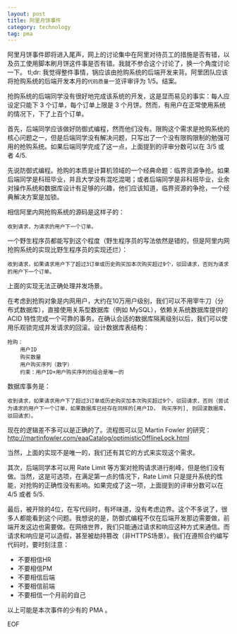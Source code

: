 ```yaml
---
layout: post
title: 阿里月饼事件
category: technology
tag: pma
---
```


阿里月饼事件即将进入尾声，网上的讨论集中在阿里对待员工的措施是否有错，以及员工使用脚本刷月饼这件事是否有错。我就不参合这个讨论了，换一个角度讨论一下。
tl;dr: 我觉得整件事情，锅应该由抢购系统的后端开发来背。阿里团队应该将抢购系统的后端开发本月的`代码质量`一览评审评为 1/5。结案。

抢购系统的后端同学没有很好地完成该系统的开发，这是显而易见的事实：每人应设定只能下 3 个订单，每个订单上限是 3 个月饼。然而，有用户在正常使用系统的情况下，下了上百个订单。

首先，后端同学应该做好防御式编程，然而他们没有。限购这个需求是抢购系统的核心问题之一，但是后端同学没有解决问题，只写出了一个没有限购限制的勉强可用的抢购系统。如果后端同学完成了这一点，上面提到的评审分数可以在 3/5 或者 4/5.

先说防御式编程。抢购的本质是计算机领域的一个经典命题：临界资源争抢。如果后端同学是科班毕业，并且大学没有混吃混喝；或者后端同学是非科班毕业，业余对操作系统和数据库设计有足够的兴趣，他们应该知道，临界资源的争抢，一个经典解决方案是加锁。

相信阿里内网抢购系统的源码是这样子的：

    收到请求，为请求的用户下一个订单。

一个野生程序员都能写到这个程度（野生程序员的写法依然是错的，但是阿里内网抢购系统的实现比野生程序员的实现还烂）：

    收到请求，如果请求用户下了超过3订单或历史购买加本次购买超过9个，驳回请求，否则为请求的用户下一个订单。

上面的实现无法正确处理并发场景。

在考虑到抢购对象是内网用户，大约在10万用户级别，我们可以不用宰牛刀（分布式数据库），直接使用关系型数据库（例如 MySQL），依赖关系统数据库提供的 ACID 特性完成一个可靠的事务。在确认合适的数据库隔离级别以后，我们可以使用乐观锁完成并发请求的回滚。设计数据库表结构：

    抢购：
        用户ID
        购买数量
        用户购买序列（数字）
        约束：用户ID+用户购买序列的组合是唯一的

数据库事务是：

    收到请求，如果请求用户下了超过3订单或历史购买加本次购买超过9个，驳回请求，否则（尝试为请求的用户下一个订单，如果数据库已经存在同样的[用户ID， 购买序列], 则回滚数据库，驳回请求）。

现在的逻辑差不多可以是正确的了。流程图可以见 Martin Fowler 的研究：http://martinfowler.com/eaaCatalog/optimisticOfflineLock.html

当然，上面的实现不是唯一的，我们还有其它的方式来实现这个需求。

其次，后端同学本可以用 Rate Limit 等方案对抢购请求进行削峰，但是他们没有做。当然，这是可选项，在满足第一点的情况下，Rate Limit 只是提升系统的性能，对抢购的正确性没有影响。如果完成了这一项，上面提到的评审分数可以在 4/5 或者 5/5.

最后，被开除的4位，在写代码时，有坏味道，没有考虑边界。这个不多说了，很多人都能看到这个问题。我想说的是，防御式编程不仅在后端开发那边需要做，前端开发这边也需要做。在网络世界，我们只能通过请求和响应这种方式来通信。而请求和响应是可以造假，甚至被劫持篡改（非HTTPS场景）。我们在遵照合约编写代码时，要时刻注意：

- 不要相信HR
- 不要相信PM
- 不要相信后端
- 不要相信前端
- 不要相信一个月前的自己

以上可能是本次事件的少有的 PMA 。

EOF
